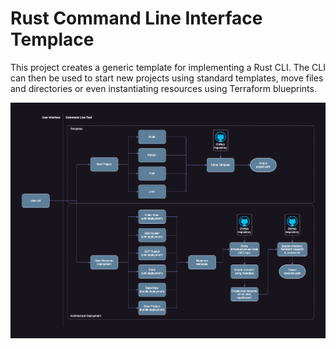 # Rust Command Line Interface Templace

This project creates a generic template for implementing a Rust CLI.
The CLI can then be used to start new projects using standard templates, move files
and directories or even instantiating resources using Terraform blueprints.


![demon-r-cli diagram](./features_cli.drawio.png)